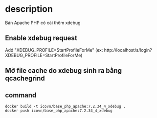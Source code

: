 # description
Bản Apache PHP có cài thêm xdebug

## Enable xdebug request
Add "XDEBUG_PROFILE=StartProfileForMe" (ex: http://localhost/s/login?XDEBUG_PROFILE=StartProfileForMe)

## Mở file cache do xdebug sinh ra bằng qcachegrind

## command
```shell
docker build -t icovn/base_php_apache:7.2.34_4_xdebug .
docker push icovn/base_php_apache:7.2.34_4_xdebug
```
